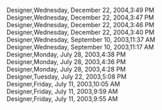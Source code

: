 ﻿Designer,Wednesday, December 22, 2004,3:49 PM  Designer,Wednesday, December 22, 2004,3:47 PM  Designer,Wednesday, December 22, 2004,3:46 PM  Designer,Wednesday, December 22, 2004,3:40 PM  Designer,Wednesday, September 10, 2003,11:37 AM  Designer,Wednesday, September 10, 2003,11:17 AM  Designer,Monday, July 28, 2003,4:38 PM  Designer,Monday, July 28, 2003,4:36 PM  Designer,Monday, July 28, 2003,4:28 PM  Designer,Tuesday, July 22, 2003,5:08 PM  Designer,Friday, July 11, 2003,10:05 AM  Designer,Friday, July 11, 2003,9:59 AM  Designer,Friday, July 11, 2003,9:55 AM